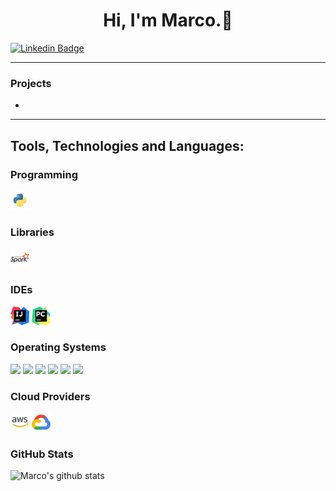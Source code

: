<h1 align="center">Hi, I'm Marco.👋</h1>


[![Linkedin Badge](https://img.shields.io/badge/-Marco%20Schr%C3%B6der-blue?style=flat&logo=Linkedin&logoColor=white&link=https://www.linkedin.com/in/marco-schr%C3%B6der-14041a1b0/)](https://www.linkedin.com/company/letthedataconfess)

---

### Projects
- 
---

## Tools, Technologies and Languages:
### Programming
<code><img height="30" src="https://github.com/github/explore/blob/main/topics/python/python.png"></code>

### Libraries
<code><img height="30" src="https://github.com/github/explore/blob/main/topics/spark/spark.png"></code>

### IDEs
<code><img height="30" src="https://github.com/github/explore/blob/main/topics/intellij-idea/intellij-idea.png"></code>
<code><img height="30" src="https://github.com/github/explore/blob/main/topics/pycharm/pycharm.png"></code>

### Operating Systems
<code><img height="30" src="https://github.com/drag-and-publish/operating-system-logos/blob/master/src/48x48/LIN.png"></code>
<code><img height="30" src="https://github.com/drag-and-publish/operating-system-logos/blob/master/src/48x48/UBT.png"></code>
<code><img height="30" src="https://github.com/drag-and-publish/operating-system-logos/blob/master/src/48x48/DEB.png"></code>
<code><img height="30" src="https://github.com/drag-and-publish/operating-system-logos/blob/master/src/48x48/SSE.png"></code>
<code><img height="30" src="https://github.com/drag-and-publish/operating-system-logos/blob/master/src/48x48/MAC.png"></code>
<code><img height="30" src="https://github.com/drag-and-publish/operating-system-logos/blob/master/src/48x48/WIN.png"></code>

### Cloud Providers
<code><img height="30" src="https://github.com/github/explore/blob/main/topics/aws/aws.png"></code>
<code><img height="30" src="https://github.com/github/explore/blob/main/topics/google-cloud/google-cloud.png"></code>

### GitHub Stats

![Marco's github stats](https://github-readme-stats.vercel.app/api?username=marco-schroeder&theme=tokyonight&show_icons=true)
